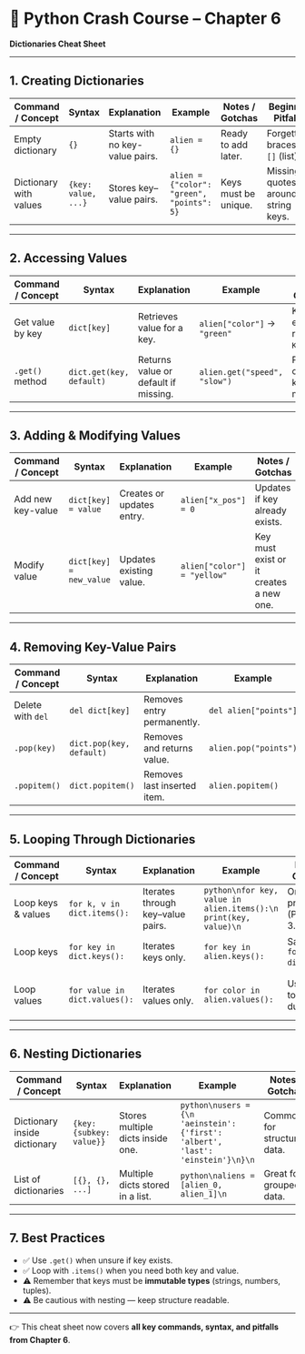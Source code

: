 

# 📘 Python Crash Course – Chapter 6

**Dictionaries Cheat Sheet**

---

## 1. Creating Dictionaries

| Command / Concept      | Syntax              | Explanation                     | Example                                   | Notes / Gotchas      | Beginner Pitfalls                  |
| ---------------------- | ------------------- | ------------------------------- | ----------------------------------------- | -------------------- | ---------------------------------- |
| Empty dictionary       | `{}`                | Starts with no key-value pairs. | `alien = {}`                              | Ready to add later.  | Forgetting braces → `[]` (list).   |
| Dictionary with values | `{key: value, ...}` | Stores key–value pairs.         | `alien = {"color": "green", "points": 5}` | Keys must be unique. | Missing quotes around string keys. |

---

## 2. Accessing Values

| Command / Concept | Syntax                   | Explanation                          | Example                      | Notes / Gotchas                      | Beginner Pitfalls          |
| ----------------- | ------------------------ | ------------------------------------ | ---------------------------- | ------------------------------------ | -------------------------- |
| Get value by key  | `dict[key]`              | Retrieves value for a key.           | `alien["color"]` → `"green"` | Key must exist or raises `KeyError`. | Using wrong key spelling.  |
| `.get()` method   | `dict.get(key, default)` | Returns value or default if missing. | `alien.get("speed", "slow")` | Prevents crash if key missing.       | Forgetting to set default. |

---

## 3. Adding & Modifying Values

| Command / Concept | Syntax                  | Explanation               | Example                     | Notes / Gotchas                         | Beginner Pitfalls               |
| ----------------- | ----------------------- | ------------------------- | --------------------------- | --------------------------------------- | ------------------------------- |
| Add new key-value | `dict[key] = value`     | Creates or updates entry. | `alien["x_pos"] = 0`        | Updates if key already exists.          | Accidentally overwriting value. |
| Modify value      | `dict[key] = new_value` | Updates existing value.   | `alien["color"] = "yellow"` | Key must exist or it creates a new one. | Confusing update vs. add.       |

---

## 4. Removing Key-Value Pairs

| Command / Concept | Syntax                   | Explanation                 | Example               | Notes / Gotchas            | Beginner Pitfalls                     |
| ----------------- | ------------------------ | --------------------------- | --------------------- | -------------------------- | ------------------------------------- |
| Delete with `del` | `del dict[key]`          | Removes entry permanently.  | `del alien["points"]` | Key must exist.            | Deleting non-existent key → error.    |
| `.pop(key)`       | `dict.pop(key, default)` | Removes and returns value.  | `alien.pop("points")` | Default avoids `KeyError`. | Forgetting parentheses.               |
| `.popitem()`      | `dict.popitem()`         | Removes last inserted item. | `alien.popitem()`     | Useful for stacks.         | Unpredictable in old Python versions. |

---

## 5. Looping Through Dictionaries

| Command / Concept  | Syntax                        | Explanation                       | Example                                                             | Notes / Gotchas                  | Beginner Pitfalls                   |
| ------------------ | ----------------------------- | --------------------------------- | ------------------------------------------------------------------- | -------------------------------- | ----------------------------------- |
| Loop keys & values | `for k, v in dict.items():`   | Iterates through key–value pairs. | `python\nfor key, value in alien.items():\n    print(key, value)\n` | Order preserved (Python 3.7+).   | Forgetting `.items()`.              |
| Loop keys          | `for key in dict.keys():`     | Iterates keys only.               | `for key in alien.keys():`                                          | Same as `for key in dict:`.      | Assuming it gives values.           |
| Loop values        | `for value in dict.values():` | Iterates values only.             | `for color in alien.values():`                                      | Use `set()` to avoid duplicates. | Expecting unique values by default. |

---

## 6. Nesting Dictionaries

| Command / Concept            | Syntax                   | Explanation                       | Example                                                                          | Notes / Gotchas             | Beginner Pitfalls                                          |
| ---------------------------- | ------------------------ | --------------------------------- | -------------------------------------------------------------------------------- | --------------------------- | ---------------------------------------------------------- |
| Dictionary inside dictionary | `{key: {subkey: value}}` | Stores multiple dicts inside one. | `python\nusers = {\n  'aeinstein': {'first': 'albert', 'last': 'einstein'}\n}\n` | Common for structured data. | Forgetting nested indexing: `users['aeinstein']['first']`. |
| List of dictionaries         | `[{}, {}, ...]`          | Multiple dicts stored in a list.  | `python\naliens = [alien_0, alien_1]\n`                                          | Great for grouped data.     | Mixing up list vs dict syntax.                             |

---

## 7. Best Practices

* ✅ Use `.get()` when unsure if key exists.
* ✅ Loop with `.items()` when you need both key and value.
* ⚠️ Remember that keys must be **immutable types** (strings, numbers, tuples).
* ⚠️ Be cautious with nesting — keep structure readable.

---

👉 This cheat sheet now covers **all key commands, syntax, and pitfalls from Chapter 6**.

